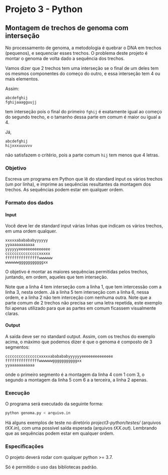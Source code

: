 # Projeto 3 - Python

## Montagem de trechos de genoma com interseção

No processamento de genoma, a metodologia é quebrar o DNA em trechos (pequenos), e sequenciar esses trechos. O problema deste projeto é montar o genoma de volta dado a sequência dos trechos.

Vamos dizer que 2 trechos tem uma interseção se o final de um deles tem os mesmos componentes do começo do outro, e essa interseção tem 4 ou mais elementos.

Assim:

```
abcdefghij
fghijaaagguujj
```

tem interseção pois o final do primeiro `fghij` é exatamente igual ao começo do segundo trecho, e o tamanho dessa parte em comum é maior ou igual a 4.

Já,

```
abcdefghij
hijxxxuuuvvv
```

não satisfazem o critério, pois a parte comum `hij` tem menos que 4 letras.

### Objetivo

Escreva um programa em Python que lê do standard input os vários trechos (um por linha), e imprime as sequências resultantes da montagem dos trechos. As sequências podem estar em qualquer ordem.

### Formato dos dados

#### Input

Você deve ler de standard input várias linhas que indicam os vários trechos, em uma ordem qualquer.

```
xxxxxababababyyyyyy
yyaaaaaaaaaaa
yyyyyyeeeeeeeeeeeeee
cccccccccccccccxxxxx
fffffffffffffffwwwwww
wwwwwwgggggggggggxx
```

O objetivo é montar as maiores sequências permitidas pelos trechos, juntando, em ordem, aqueles que tem interseção.

Note que a linha 4 tem interseção com a linha 1, que tem intercessão com a linha 3, nesta ordem. Já a linha 5 tem interseção com a linha 6, nessa ordem, e a linha 2 não tem interceção com nenhuma outra. Note que a parte comum de 2 trechos não precisa ser uma letra repetida, este exemplo foi apenas utilizado para que as partes em comum ficassem visualmente claras.

#### Output

A saída deve ser no standard output. Assim, com os trechos do exemplo acima, o máximo que podemos dizer é que o genoma é composto de 3 segmentos:

```
cccccccccccccccxxxxxababababyyyyyyeeeeeeeeeeeeee
fffffffffffffffwwwwwwgggggggggggxx
yyaaaaaaaaaaa
```

onde o primeiro segmento é a montagem da linha 4 com 1 com 3, o segundo a montagem da linha 5 com 6 a a terceira, a linha 2 apenas.

### Execução

O programa será executado da seguinte forma:

```sh
python genoma.py < arquivo.in
```

Há alguns exemplos de teste no diretório *project3-python/testes/* (arquivos *tXX.in*), com uma possível saída esperada (arquivos *tXX.out*). Lembrando que as sequências podem estar em qualquer ordem.

### Especificações

O projeto deverá rodar com qualquer python >= 3.7.

Só é permitido o uso das bibliotecas padrão.
